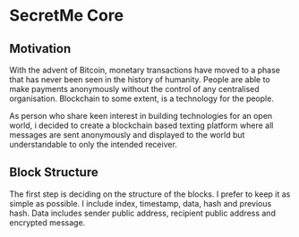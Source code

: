 # SecretMe Core

## Motivation

With the advent of Bitcoin, monetary transactions have moved to a phase that has never been seen in the history of humanity. People are able to make payments anonymously without the control of any centralised organisation. Blockchain to some extent, is a technology for the people.

As person who share keen interest in building technologies for an open world, i decided to create a blockchain based texting platform where all messages are sent anonymously and displayed to the world but understandable to only the intended receiver. 

## Block Structure

The first step is deciding on the structure of the blocks. I prefer to keep it as simple as possible.
I include index, timestamp, data, hash and previous hash. Data includes sender public address, recipient public address and encrypted message.







  
  
